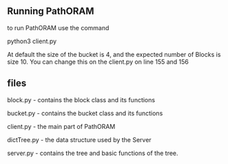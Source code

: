 ## Running PathORAM

to run PathORAM use the command 

python3 client.py

At default the size of the bucket is 4, and the expected number of Blocks is size 10. You can change this on the client.py on line 155 and 156

## files
block.py - contains the block class and its functions

bucket.py - contains the bucket class and its functions

client.py - the main part of PathORAM

dictTree.py - the data structure used by the Server

server.py - contains the tree and basic functions of the tree.